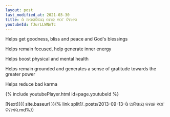 ```yaml
---
layout: post
last_modified_at: 2021-03-30
title: ଓଁ ଅପରାଜିତାୟ ନମାହ ୧୦୮ ଟିମଏସ
youtubeId: fJurLLWNnTc
---
```

 
 
Helps get goodness, bliss and peace and God's blessings
 
Helps remain focused, help generate inner energy 
 
Helps boost physical and mental health 
 
Helps remain grounded and generates a sense of gratitude towards the greater power 
 
Helps reduce bad karma
 
 
 
 


{% include youtubePlayer.html id=page.youtubeId %}
 
[Next]({{ site.baseurl }}{% link  split1/_posts/2013-09-13-ଓଁ ଅନିଷାୟ ନମାହ ୧୦୮ ଟିମଏସ.md%})
 
